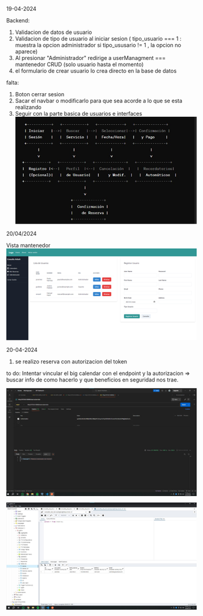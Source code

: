 
19-04-2024

Backend:
1. Validacion de datos de usuario
2. Validacion de tipo de usuario al iniciar sesion ( tipo_usuario === 1 : muestra la opcion administrador si tipo_ususario != 1 , la opcion no aparece)
3. Al presionar "Administrador" redirige a userManagment === mantenedor CRUD (solo usuario hasta el momento)
4. el formulario de crear usuario lo crea directo en la base de datos

falta:
1. Boton cerrar sesion
2. Sacar el navbar o modificarlo para que sea acorde a lo que se esta realizando 
3. Seguir con la parte basica de usuarios e interfaces
![alt text](<WhatsApp Image 2024-04-19 at 22.50.22_8c74e39d.jpg>)


20/04/2024

Vista mantenedor 
![alt text](image-2.png)

20-04-2024 

1. se realizo reserva con autorizacion del token 

to do: 
Intentar vincular el big calendar con el endpoint y la autorizacion => buscar info de como hacerlo y que beneficios en seguridad nos trae.

![alt text](<WhatsApp Image 2024-04-20 at 23.34.15_a31d9928.jpg>)

![alt text](<WhatsApp Image 2024-04-20 at 23.34.22_b8635f96.jpg>)